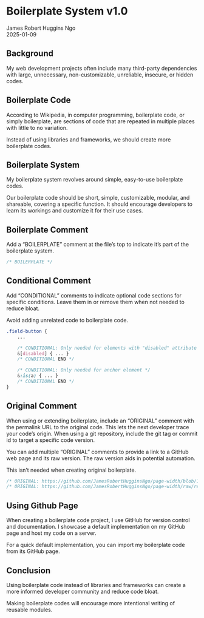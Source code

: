 # Boilerplate System v1.0

James Robert Huggins Ngo\
2025-01-09

## Background

My web development projects often include many third-party dependencies with large, unnecessary, non-customizable, unreliable, insecure, or hidden codes.

## Boilerplate Code

According to Wikipedia, in computer programming, boilerplate code, or simply boilerplate, are sections of code that are repeated in multiple places with little to no variation.

Instead of using libraries and frameworks, we should create more boilerplate codes.

## Boilerplate System

My boilerplate system revolves around simple, easy-to-use boilerplate codes.

Our boilerplate code should be short, simple, customizable, modular, and shareable, covering a specific function. It should encourage developers to learn its workings and customize it for their use cases.

## Boilerplate Comment

Add a “BOILERPLATE” comment at the file’s top to indicate it’s part of the boilerplate system.

``` CSS
/* BOILERPLATE */
```

## Conditional Comment

Add “CONDITIONAL” comments to indicate optional code sections for specific conditions. Leave them in or remove them when not needed to reduce bloat.

Avoid adding unrelated code to boilerplate code.

``` CSS
.field-button {
	...

	/* CONDITIONAL: Only needed for elements with "disabled" attribute */
	&[disabled] { ... }
	/* CONDITIONAL END */

	/* CONDITIONAL: Only needed for anchor element */
	&:is(a) { ... }
	/* CONDITIONAL END */
}
```

## Original Comment

When using or extending boilerplate, include an “ORIGINAL” comment with the permalink URL to the original code. This lets the next developer trace your code’s origin. When using a git repository, include the git tag or commit id to target a specific code version.

You can add multiple “ORIGINAL” comments to provide a link to a GitHub web page and its raw version. The raw version aids in potential automation.

This isn’t needed when creating original boilerplate.

``` CSS
/* ORIGINAL: https://github.com/JamesRobertHugginsNgo/page-width/blob/1.0.4/src/style.css */
/* ORIGINAL: https://github.com/JamesRobertHugginsNgo/page-width/raw/refs/tags/1.0.4/src/style.css */
```

## Using Github Page

When creating a boilerplate code project, I use GitHub for version control and documentation. I showcase a default implementation on my GitHub page and host my code on a server.

For a quick default implementation, you can import my boilerplate code from its GitHub page.

## Conclusion

Using boilerplate code instead of libraries and frameworks can create a more informed developer community and reduce code bloat.

Making boilerplate codes will encourage more intentional writing of reusable modules.
